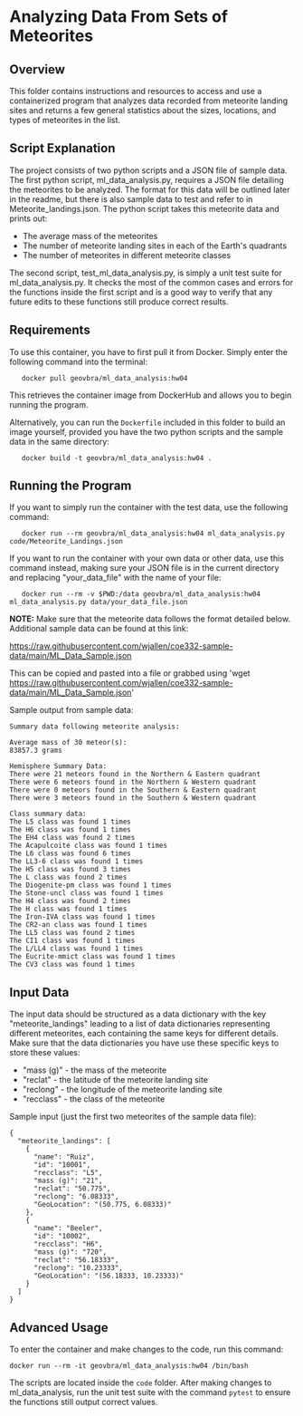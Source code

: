 # Analyzing Data From Sets of Meteorites

## Overview

This folder contains instructions and resources to access and use a containerized program that analyzes data recorded from meteorite landing sites and returns a few general statistics about the sizes, locations, and types of meteorites in the list.

## Script Explanation

The project consists of two python scripts and a JSON file of sample data. The first python script, ml_data_analysis.py, requires a JSON file detailing the meteorites to be analyzed. The format for this data will be outlined later in the readme, but there is also sample data to test and refer to in Meteorite_landings.json. The python script takes this meteorite data and prints out:

* The average mass of the meteorites
* The number of meteorite landing sites in each of the Earth's quadrants
* The number of meteorites in different meteorite classes

The second script, test_ml_data_analysis.py, is simply a unit test suite for ml_data_analysis.py. It checks the most of the common cases and errors for the functions inside the first script and is a good way to verify that any future edits to these functions still produce correct results.

## Requirements

To use this container, you have to first pull it from Docker. Simply enter the following command into the terminal:

```
   docker pull geovbra/ml_data_analysis:hw04
```

This retrieves the container image from DockerHub and allows you to begin running the program.

Alternatively, you can run the `Dockerfile` included in this folder to build an image yourself, provided you have the two python scripts and the sample data in the same directory:

```
   docker build -t geovbra/ml_data_analysis:hw04 .
```

## Running the Program

If you want to simply run the container with the test data, use the following command:

```
   docker run --rm geovbra/ml_data_analysis:hw04 ml_data_analysis.py code/Meteorite_Landings.json
```

If you want to run the container with your own data or other data, use this command instead, making sure your JSON file is in the current directory and replacing "your_data_file" with the name of your file:

```
   docker run --rm -v $PWD:/data geovbra/ml_data_analysis:hw04 ml_data_analysis.py data/your_data_file.json
```

**NOTE:** Make sure that the meteorite data follows the format detailed below. Additional sample data can be found at this link:

https://raw.githubusercontent.com/wjallen/coe332-sample-data/main/ML_Data_Sample.json

This can be copied and pasted into a file or grabbed using 'wget https://raw.githubusercontent.com/wjallen/coe332-sample-data/main/ML_Data_Sample.json'

Sample output from sample data:

```
Summary data following meteorite analysis:

Average mass of 30 meteor(s):
83857.3 grams

Hemisphere Summary Data:
There were 21 meteors found in the Northern & Eastern quadrant
There were 6 meteors found in the Northern & Western quadrant
There were 0 meteors found in the Southern & Eastern quadrant
There were 3 meteors found in the Southern & Western quadrant

Class summary data:
The L5 class was found 1 times
The H6 class was found 1 times
The EH4 class was found 2 times
The Acapulcoite class was found 1 times
The L6 class was found 6 times
The LL3-6 class was found 1 times
The H5 class was found 3 times
The L class was found 2 times
The Diogenite-pm class was found 1 times
The Stone-uncl class was found 1 times
The H4 class was found 2 times
The H class was found 1 times
The Iron-IVA class was found 1 times
The CR2-an class was found 1 times
The LL5 class was found 2 times
The CI1 class was found 1 times
The L/LL4 class was found 1 times
The Eucrite-mmict class was found 1 times
The CV3 class was found 1 times

```
## Input Data

The input data should be structured as a data dictionary with the key "meteorite_landings" leading to a list of data dictionaries representing different meteorites, each containing the same keys for different details. Make sure that the data dictionaries you have use these specific keys to store these values:

* "mass (g)" - the mass of the meteorite
* "reclat" - the latitude of the meteorite landing site
* "reclong" - the longitude of the meteorite landing site
* "recclass" - the class of the meteorite

Sample input (just the first two meteorites of the sample data file):

```
{
  "meteorite_landings": [
    {
      "name": "Ruiz",
      "id": "10001",
      "recclass": "L5",
      "mass (g)": "21",
      "reclat": "50.775",
      "reclong": "6.08333",
      "GeoLocation": "(50.775, 6.08333)"
    },
    {
      "name": "Beeler",
      "id": "10002",
      "recclass": "H6",
      "mass (g)": "720",
      "reclat": "56.18333",
      "reclong": "10.23333",
      "GeoLocation": "(56.18333, 10.23333)"
    }
  ]
}
```

## Advanced Usage

To enter the container and make changes to the code, run this command:

```
docker run --rm -it geovbra/ml_data_analysis:hw04 /bin/bash
```

The scripts are located inside the `code` folder. After making changes to ml_data_analysis, run the unit test suite with the command `pytest` to ensure the functions still output correct values.